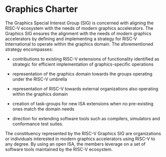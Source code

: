 # Graphics Charter

The Graphics Special Interest Group (SIG) is concerned with aligning the RISC-V ecosystem with the needs of modern graphics accelerators. The Graphics SIG ensures the alignment with the needs of modern graphics accelerators by defining and implementing a strategy for RISC-V International to operate within the graphics domain. The aforementioned strategy encompasses:

- contributions to existing RISC-V extensions of functionality identified as strategic for efficient implementation of graphics-specific operations

- representation of the graphics domain towards the groups operating under the RISC-V umbrella

- representation of RISC-V towards external organizations also operating within the graphics domain

- creation of task-groups for new ISA extensions when no pre-existing ones match the domain needs

- direction for extending software tools such as compilers, simulators and conformance test suites.

The constituency represented by the RISC-V Graphics SIG are organizations or individuals interested in modern graphics accelerators using RISC-V to any degree. By using an open ISA, the members leverage on a set of software tools maintained by the RISC-V ecosystem.
